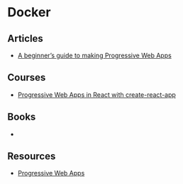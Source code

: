 # Docker

## Articles

- [A beginner’s guide to making Progressive Web Apps](https://medium.com/samsung-internet-dev/a-beginners-guide-to-making-progressive-web-apps-beb56224948e)

## Courses

- [Progressive Web Apps in React with create-react-app](https://egghead.io/courses/progressive-web-apps-in-react-with-create-react-app)

## Books

-

## Resources

- [Progressive Web Apps](https://web.dev/progressive-web-apps/)
